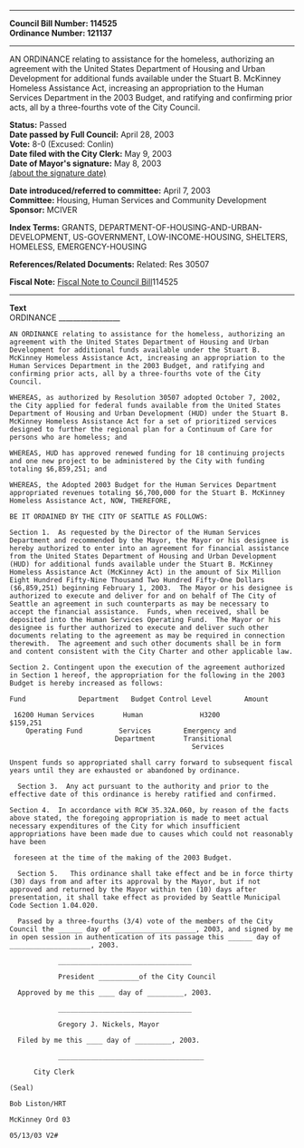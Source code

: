 * * * * *  
  
**Council Bill Number: [](#h0)[](#h2)114525**   
**Ordinance Number: 121137**  
  
* * * * *  
  
AN ORDINANCE relating to assistance for the homeless, authorizing an agreement with the United States Department of Housing and Urban Development for additional funds available under the Stuart B. McKinney Homeless Assistance Act, increasing an appropriation to the Human Services Department in the 2003 Budget, and ratifying and confirming prior acts, all by a three-fourths vote of the City Council.  
  
**Status:** Passed   
**Date passed by Full Council:** April 28, 2003   
**Vote:** 8-0 (Excused: Conlin)   
**Date filed with the City Clerk:** May 9, 2003   
**Date of Mayor's signature:** May 8, 2003   
[(about the signature date)](/~public/approvaldate.htm)   
  
  
**Date introduced/referred to committee:** April 7, 2003   
**Committee:** Housing, Human Services and Community Development   
**Sponsor:** MCIVER   
  
**Index Terms:** GRANTS, DEPARTMENT-OF-HOUSING-AND-URBAN-DEVELOPMENT, US-GOVERNMENT, LOW-INCOME-HOUSING, SHELTERS, HOMELESS, EMERGENCY-HOUSING  
  
**References/Related Documents:** Related: Res 30507  
  
**Fiscal Note:** [Fiscal Note to Council Bill](http://clerk.seattle.gov/~public/fnote/114525.htm)[](#h1)[](#h3)114525  
  
* * * * *  
  
**Text**  
    ORDINANCE _________________  
  
    AN ORDINANCE relating to assistance for the homeless, authorizing an  
    agreement with the United States Department of Housing and Urban  
    Development for additional funds available under the Stuart B.  
    McKinney Homeless Assistance Act, increasing an appropriation to the  
    Human Services Department in the 2003 Budget, and ratifying and  
    confirming prior acts, all by a three-fourths vote of the City  
    Council.  
  
    WHEREAS, as authorized by Resolution 30507 adopted October 7, 2002,  
    the City applied for federal funds available from the United States  
    Department of Housing and Urban Development (HUD) under the Stuart B.  
    McKinney Homeless Assistance Act for a set of prioritized services  
    designed to further the regional plan for a Continuum of Care for  
    persons who are homeless; and  
  
    WHEREAS, HUD has approved renewed funding for 18 continuing projects  
    and one new project to be administered by the City with funding  
    totaling $6,859,251; and  
  
    WHEREAS, the Adopted 2003 Budget for the Human Services Department  
    appropriated revenues totaling $6,700,000 for the Stuart B. McKinney  
    Homeless Assistance Act, NOW, THEREFORE,  
  
    BE IT ORDAINED BY THE CITY OF SEATTLE AS FOLLOWS:  
  
    Section 1.  As requested by the Director of the Human Services  
    Department and recommended by the Mayor, the Mayor or his designee is  
    hereby authorized to enter into an agreement for financial assistance  
    from the United States Department of Housing and Urban Development  
    (HUD) for additional funds available under the Stuart B. McKinney  
    Homeless Assistance Act (McKinney Act) in the amount of Six Million  
    Eight Hundred Fifty-Nine Thousand Two Hundred Fifty-One Dollars  
    ($6,859,251) beginning February 1, 2003.  The Mayor or his designee is  
    authorized to execute and deliver for and on behalf of The City of  
    Seattle an agreement in such counterparts as may be necessary to  
    accept the financial assistance.  Funds, when received, shall be  
    deposited into the Human Services Operating Fund.  The Mayor or his  
    designee is further authorized to execute and deliver such other  
    documents relating to the agreement as may be required in connection  
    therewith.  The agreement and such other documents shall be in form  
    and content consistent with the City Charter and other applicable law.  
  
    Section 2. Contingent upon the execution of the agreement authorized  
    in Section 1 hereof, the appropriation for the following in the 2003  
    Budget is hereby increased as follows:  
  
    Fund             Department   Budget Control Level        Amount  
  
     16200 Human Services       Human              H3200              $159,251  
        Operating Fund         Services        Emergency and  
                              Department       Transitional  
                                                 Services  
  
    Unspent funds so appropriated shall carry forward to subsequent fiscal  
    years until they are exhausted or abandoned by ordinance.  
  
      Section 3.  Any act pursuant to the authority and prior to the  
    effective date of this ordinance is hereby ratified and confirmed.  
  
    Section 4.  In accordance with RCW 35.32A.060, by reason of the facts  
    above stated, the foregoing appropriation is made to meet actual  
    necessary expenditures of the City for which insufficient  
    appropriations have been made due to causes which could not reasonably  
    have been  
  
     foreseen at the time of the making of the 2003 Budget.  
  
      Section 5.   This ordinance shall take effect and be in force thirty  
    (30) days from and after its approval by the Mayor, but if not  
    approved and returned by the Mayor within ten (10) days after  
    presentation, it shall take effect as provided by Seattle Municipal  
    Code Section 1.04.020.  
  
      Passed by a three-fourths (3/4) vote of the members of the City  
    Council the ______ day of ____________________, 2003, and signed by me  
    in open session in authentication of its passage this ______ day of  
    ____________________, 2003.  
  
                _________________________________  
  
                President __________of the City Council  
  
      Approved by me this ____ day of _________, 2003.  
  
                _________________________________  
  
                Gregory J. Nickels, Mayor  
  
      Filed by me this ____ day of _________, 2003.  
  
                ____________________________________  
  
          City Clerk  
  
    (Seal)  
  
    Bob Liston/HRT  
  
    McKinney Ord 03  
  
    05/13/03 V2#  

